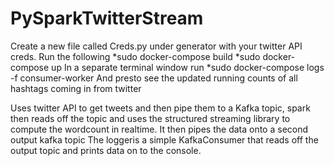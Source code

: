 # PySparkTwitterStream
Create a new file called Creds.py under generator with your twitter API creds. 
Run the following
*sudo docker-compose build
*sudo docker-compose up
In a separate terminal window run
*sudo docker-compose logs -f consumer-worker
And presto see the updated running counts of all hashtags coming in from twitter

Uses twitter API to get tweets and then pipe them to a Kafka topic, spark then reads off the topic and uses the structured streaming library 
to compute the wordcount in realtime. It then pipes the data onto a second output kafka topic
The loggeris a simple KafkaConsumer that reads off the output topic and prints data on to the console.
